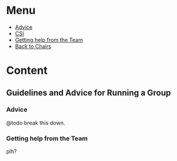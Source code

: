 # Menu
* [Advice](#advice)
* [CSI](#csi)
* [Getting help from the Team](#getting-help-from-the-team)
* [Back to Chairs](../index.md#)

# Content
## Guidelines and Advice for Running a Group

### Advice
@todo break this down.

### Getting help from the Team
plh?

